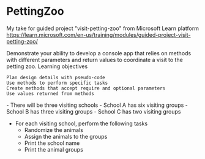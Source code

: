# PettingZoo
My take for guided project "visit-petting-zoo" from Microsoft Learn platform https://learn.microsoft.com/en-us/training/modules/guided-project-visit-petting-zoo/


Demonstrate your ability to develop a console app that relies on methods with different parameters and return values to coordinate a visit to the petting zoo.
Learning objectives

    Plan design details with pseudo-code
    Use methods to perform specific tasks
    Create methods that accept require and optional parameters
    Use values returned from methods

﻿- There will be three visiting schools
    - School A has six visiting groups
    - School B has three visiting groups
    - School C has two visiting groups

- For each visiting school, perform the following tasks
    - Randomize the animals
    - Assign the animals to the groups
    - Print the school name
    - Print the animal groups
